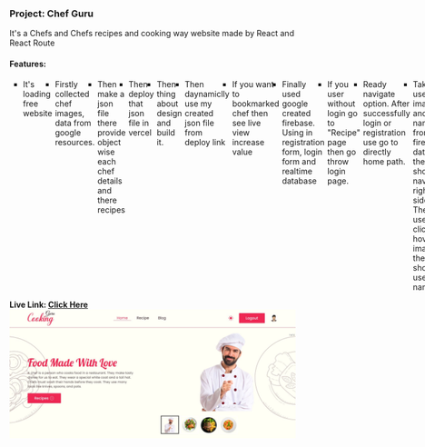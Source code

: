 ﻿<h3>Project: Chef Guru</h3>
<p>It's a Chefs and Chefs recipes and cooking way website made by React and React Route</p>
<h4>Features:</h4>
<ul type="square" style="display:flex; gap:5px;">
  <li>It's loading free website</li>
  <li>Firstly collected chef images, data from google resources.</li>
  <li>Then make a json file there provide object wise each chef details and there recipes</li>
  <li>Then deploy that json file in vercel</li>
  <li>Then thing about design and build it.</li>
  <li>Then daynamiclly use my created json file from deploy link</li>
  <li>If you want to bookmarked chef then see live view increase value</li>
  <li>Finally used google created firebase. Using in registration form, login form and realtime database</li>
  <li>If you user without login go to "Recipe" page then go throw login page.</li>
  <li>Ready navigate option. After successfully login or registration use go to directly home path.</li>
  <li>Take user image and name from firebase database then show in navbar right side. Then user click or hover on image then show user name.</li>
</ul>
<b>Live Link: <a href="https://chef-guru-recipes.web.app/">Click Here</a><b>

<br>
<img src="git-cover.JPG" alt="website demo image">

